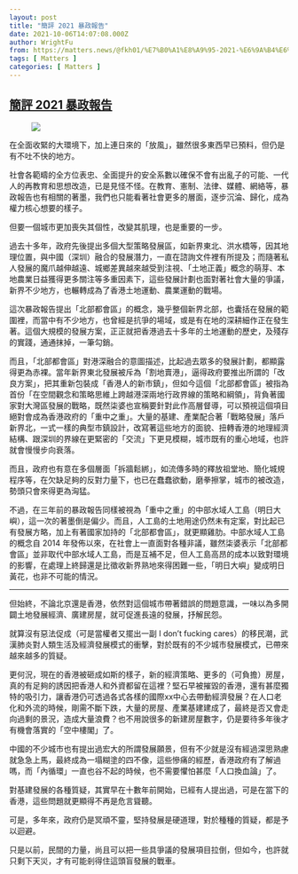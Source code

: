 ```yaml
---
layout: post
title: "簡評 2021 暴政報告"
date: 2021-10-06T14:07:08.000Z
author: WrightFu
from: https://matters.news/@fkh01/%E7%B0%A1%E8%A9%95-2021-%E6%9A%B4%E6%94%BF%E5%A0%B1%E5%91%8A-bafyreigwlmnz2mewz67sjrf7aaqw3ue5rblisneyjix4vkdpximiuwsdvy
tags: [ Matters ]
categories: [ Matters ]
---
```

<!--1633529228000-->
[簡評 2021 暴政報告](https://matters.news/@fkh01/%E7%B0%A1%E8%A9%95-2021-%E6%9A%B4%E6%94%BF%E5%A0%B1%E5%91%8A-bafyreigwlmnz2mewz67sjrf7aaqw3ue5rblisneyjix4vkdpximiuwsdvy)
------

<div>
<figure class="image"><img src="https://assets.matters.news/embed/68afe953-6b3f-468d-b615-b70974cffbff.jpeg" data-asset-id="68afe953-6b3f-468d-b615-b70974cffbff" referrerpolicy="no-referrer"><figcaption><span></span></figcaption></figure><p>在全面收緊的大環境下，加上連日來的「放風」，雖然很多東西早已預料，但仍是有不吐不快的地方。</p><p>社會各範疇的全方位表忠、全面提升的安全系數以確保不會有出亂子的可能、一代人的再教育和思想改造，已是見怪不怪。在教育、憲制、法律、媒體、網絡等，暴政報告也有相關的著墨，我們也只能看著社會更多的層面，逐步沉淪、歸化，成為權力核心想要的樣子。</p><p>但要一個城市更加喪失其個性，改變其肌理，也是重要的一步。</p><p>過去十多年，政府先後提出多個大型策略發展區，如新界東北、洪水橋等，因其地理位置，與中國（深圳）融合的發展潛力，一直在諮詢文件裡有所提及；而隨著私人發展的魔爪越伸越遠、城鄉差異越來越受到注視、「土地正義」概念的萌芽、本地農業日益獲得更多關注等多重因素下，這些發展計劃也面對著社會大量的爭議，新界不少地方，也輾轉成為了香港土地運動、農業運動的戰場。</p><p>這次暴政報告提出「北部都會區」的概念，幾乎整個新界北部，也囊括在發展的範圍裡，而當中有不少地方，也曾經是抗爭的場域，或是有在地的深耕細作正在發生著。這個大規模的發展方案，正正就把香港過去十多年的土地運動的歷史，及殘存的實踐，通通抹掉，一筆勾銷。</p><p>而且，「北部都會區」對港深融合的意圖描述，比起過去眾多的發展計劃，都顯露得更為赤裸。當年新界東北發展被斥為「割地賣港」，逼得政府要推出所謂的「改良方案」，把其重新包裝成「香港人的新市鎮」，但如今這個「北部都會區」被指為首份「在空間觀念和策略思維上跨越港深兩地行政界線的策略和綱領」，背負著國家對大灣區發展的戰略，既然柒婆也宣稱要針對此作高層督導，可以預視這個項目絕對會成為香港政府的「重中之重」。大量的基建、產業配合著「戰略發展」落戶新界北，一式一樣的典型市鎮設計，改寫著這些地方的面貌、扭轉香港的地理經濟結構、跟深圳的界線在更緊密的「交流」下更見模糊，城市既有的重心地域，也許就會慢慢步向衰落。</p><p>而且，政府也有意在多個層面「拆牆鬆綁」，如流傳多時的釋放祖堂地、簡化城規程序等，在欠缺足夠的反對力量下，也已在蠢蠢欲動，磨拳擦掌，城市的被改造，勢頭只會來得更為洶猛。</p><p>不過，在三年前的暴政報告同樣被視為「重中之重」的中部水域人工島（明日大嶼），這一次的著墨倒是偏少。而且，人工島的土地用途仍然未有定案，對比起已有發展方略，加上有著國家加持的「北部都會區」，就更顯雞肋。中部水域人工島的概念自 2014 年發佈以來，在社會上一直面對各種非議，雖然柒婆表示「北部都會區」並非取代中部水域人工島，而是互補不足，但人工島高昂的成本以致對環境的影響，在處理上終歸還是比徵收新界熟地來得困難一些，「明日大嶼」變成明日黃花，也非不可能的情況。</p><hr><p>但始終，不論北京還是香港，依然對這個城市帶著錯誤的問題意識，一味以為多開闢土地發展經濟、廣建房屋，就可促進長遠的發展，抒解民怨。</p><p>就算沒有惡法促成（可是當權者又擺出一副 I don’t fucking cares）的移民潮，武漢肺炎對人類生活及經濟發展模式的衝擊，對於既有的不少城市發展模式，已帶來越來越多的質疑。</p><p>更何況，現在的香港被砸成如斯的樣子，新的經濟策略、更多的（可負擔）房屋，真的有足夠的誘因把香港人和外資都留在這裡？堅石早被摧毀的香港，還有甚麼獨特的吸引力，讓香港仍可透過各式各樣的國際xx中心去帶動經濟發展？在人口老化和外流的時候，剛需不斷下跌，大量的房屋、產業基建建成了，最終是否又會走向過剩的景況，造成大量浪費？也不用說很多的新建房屋數字，仍是要待多年後才有機會落實的「空中樓閣」了。</p><p>中國的不少城市也有提出過宏大的所謂發展願景，但有不少就是沒有經過深思熟慮就急急上馬，最終成為一塌糊塗的四不像，這些慘痛的經歷，香港政府有了解過嗎，而「內循環」一直也谷不起的時候，也不需要懼怕甚麼「人口換血論」了。</p><p>對基建發展的各種質疑，其實早在十數年前開始，已經有人提出過，可是在當下的香港，這些問題就更顯得不再是危言聳聽。</p><p>可是，多年來，政府仍是冥頑不靈，堅持發展是硬道理，對於種種的質疑，都是予以迴避。</p><p>只是以前，民間的力量，尚且可以把一些具爭議的發展項目拉倒，但如今，也許就只剩下天災，才有可能剎得住這頭盲發展的戰車。</p>
</div>
